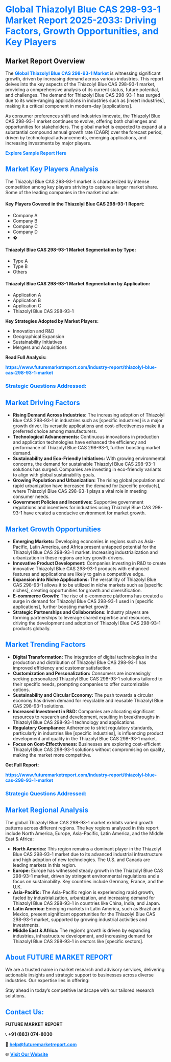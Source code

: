 <h1 style="color: #007BFF;">Global Thiazolyl Blue CAS 298-93-1 Market Report 2025-2033: Driving Factors, Growth Opportunities, and Key Players</h1>

<section id="overview">
<h2>Market Report Overview</h2>
<p>The <a href="https://www.futuremarketreport.com/industry-report/thiazolyl-blue-cas-298-93-1-market" style="color: #007BFF; text-decoration: none;"><strong>Global Thiazolyl Blue CAS 298-93-1 Market</strong></a> is witnessing significant growth, driven by increasing demand across various industries. This report delves into the key aspects of the Thiazolyl Blue CAS 298-93-1 market, providing a comprehensive analysis of its current status, future potential, and challenges. The demand for Thiazolyl Blue CAS 298-93-1 has surged due to its wide-ranging applications in industries such as [insert industries], making it a critical component in modern-day [applications].</p>
<p>As consumer preferences shift and industries innovate, the Thiazolyl Blue CAS 298-93-1 market continues to evolve, offering both challenges and opportunities for stakeholders. The global market is expected to expand at a substantial compound annual growth rate (CAGR) over the forecast period, driven by technological advancements, emerging applications, and increasing investments by major players.</p>
</section>

<section id="overview">
<p><a href="https://www.futuremarketreport.com/request-sample/reportId=120740" style="color: #007BFF; text-decoration: none;"><strong>Explore Sample Report Here</strong></a></p>
</section>

<section id="key-players">
<h2 style="color: #007BFF;">Market Key Players Analysis</h2>
<p>The Thiazolyl Blue CAS 298-93-1 market is characterized by intense competition among key players striving to capture a larger market share. Some of the leading companies in the market include:</p>
<h4>Key Players Covered in the Thiazolyl Blue CAS 298-93-1 Report:</h4>
<ul><li>Company A</li><li>Company B</li><li>Company C</li><li>Company D</li><li>�</li></ul>
<h4>Thiazolyl Blue CAS 298-93-1 Market Segmentation by Type:</h4>
<ul><li>Type A</li><li>Type B</li><li>Others</li></ul>

<h4>Thiazolyl Blue CAS 298-93-1 Market Segmentation by Application:</h4>
<ul><li>Application A</li><li>Application B</li><li>Application C</li><li>Thiazolyl Blue CAS 298-93-1</li></ul>
<p><strong>Key Strategies Adopted by Market Players:</strong></p>
<ul>
<li>Innovation and R&D</li>
<li>Geographical Expansion</li>
<li>Sustainability Initiatives</li>
<li>Mergers and Acquisitions</li>
</ul>
</section>

<section>
<p><strong>Read Full Analysis: </strong></p><a href="https://www.futuremarketreport.com/industry-report/thiazolyl-blue-cas-298-93-1-market" style="color: #007BFF; text-decoration: none;"><strong>https://www.futuremarketreport.com/industry-report/thiazolyl-blue-cas-298-93-1-market</strong></a>
<h3 style="color: #007BFF;">Strategic Questions Addressed:</h3>
</section>

<section id="driving-factors">
<h2 style="color: #007BFF;">Market Driving Factors</h2>
<ul>
<li><strong>Rising Demand Across Industries:</strong> The increasing adoption of Thiazolyl Blue CAS 298-93-1 in industries such as [specific industries] is a major growth driver. Its versatile applications and cost-effectiveness make it a preferred choice among manufacturers.</li>
<li><strong>Technological Advancements:</strong> Continuous innovations in production and application technologies have enhanced the efficiency and performance of Thiazolyl Blue CAS 298-93-1, further boosting market demand.</li>
<li><strong>Sustainability and Eco-Friendly Initiatives:</strong> With growing environmental concerns, the demand for sustainable Thiazolyl Blue CAS 298-93-1 solutions has surged. Companies are investing in eco-friendly variants to align with global sustainability goals.</li>
<li><strong>Growing Population and Urbanization:</strong> The rising global population and rapid urbanization have increased the demand for [specific products], where Thiazolyl Blue CAS 298-93-1 plays a vital role in meeting consumer needs.</li>
<li><strong>Government Policies and Incentives:</strong> Supportive government regulations and incentives for industries using Thiazolyl Blue CAS 298-93-1 have created a conducive environment for market growth.</li>
</ul>
</section>

<section id="growth-opportunities">
<h2 style="color: #007BFF;">Market Growth Opportunities</h2>
<ul>
<li><strong>Emerging Markets:</strong> Developing economies in regions such as Asia-Pacific, Latin America, and Africa present untapped potential for the Thiazolyl Blue CAS 298-93-1 market. Increasing industrialization and urbanization in these regions are key growth drivers.</li>
<li><strong>Innovative Product Development:</strong> Companies investing in R&D to create innovative Thiazolyl Blue CAS 298-93-1 products with enhanced features and applications are likely to gain a competitive edge.</li>
<li><strong>Expansion into Niche Applications:</strong> The versatility of Thiazolyl Blue CAS 298-93-1 allows it to be utilized in niche markets such as [specific niches], creating opportunities for growth and diversification.</li>
<li><strong>E-commerce Growth:</strong> The rise of e-commerce platforms has created a surge in demand for Thiazolyl Blue CAS 298-93-1 used in [specific applications], further boosting market growth.</li>
<li><strong>Strategic Partnerships and Collaborations:</strong> Industry players are forming partnerships to leverage shared expertise and resources, driving the development and adoption of Thiazolyl Blue CAS 298-93-1 products globally.</li>
</ul>
</section>

<section id="trending-factors">
<h2 style="color: #007BFF;">Market Trending Factors</h2>
<ul>
<li><strong>Digital Transformation:</strong> The integration of digital technologies in the production and distribution of Thiazolyl Blue CAS 298-93-1 has improved efficiency and customer satisfaction.</li>
<li><strong>Customization and Personalization:</strong> Consumers are increasingly seeking personalized Thiazolyl Blue CAS 298-93-1 solutions tailored to their specific needs, prompting companies to offer customizable options.</li>
<li><strong>Sustainability and Circular Economy:</strong> The push towards a circular economy has driven demand for recyclable and reusable Thiazolyl Blue CAS 298-93-1 solutions.</li>
<li><strong>Increased Investment in R&D:</strong> Companies are allocating significant resources to research and development, resulting in breakthroughs in Thiazolyl Blue CAS 298-93-1 technology and applications.</li>
<li><strong>Regulatory Compliance:</strong> Adherence to strict regulatory standards, particularly in industries like [specific industries], is influencing product development and quality in the Thiazolyl Blue CAS 298-93-1 market.</li>
<li><strong>Focus on Cost-Effectiveness:</strong> Businesses are exploring cost-efficient Thiazolyl Blue CAS 298-93-1 solutions without compromising on quality, making the market more competitive.</li>
</ul>
</section>

<section>
<p><strong>Get Full Report: </strong></p><a href="https://www.futuremarketreport.com/industry-report/thiazolyl-blue-cas-298-93-1-market" style="color: #007BFF; text-decoration: none;"><strong>https://www.futuremarketreport.com/industry-report/thiazolyl-blue-cas-298-93-1-market</strong></a>
<h3 style="color: #007BFF;">Strategic Questions Addressed:</h3>
</section>


<section id="regional-analysis">
<h2 style="color: #007BFF;">Market Regional Analysis</h2>
<p>The global Thiazolyl Blue CAS 298-93-1 market exhibits varied growth patterns across different regions. The key regions analyzed in this report include North America, Europe, Asia-Pacific, Latin America, and the Middle East & Africa:</p>
<ul>
<li><strong>North America:</strong> This region remains a dominant player in the Thiazolyl Blue CAS 298-93-1 market due to its advanced industrial infrastructure and high adoption of new technologies. The U.S. and Canada are leading markets in this region.</li>
<li><strong>Europe:</strong> Europe has witnessed steady growth in the Thiazolyl Blue CAS 298-93-1 market, driven by stringent environmental regulations and a focus on sustainability. Key countries include Germany, France, and the U.K.</li>
<li><strong>Asia-Pacific:</strong> The Asia-Pacific region is experiencing rapid growth, fueled by industrialization, urbanization, and increasing demand for Thiazolyl Blue CAS 298-93-1 in countries like China, India, and Japan.</li>
<li><strong>Latin America:</strong> Emerging markets in Latin America, such as Brazil and Mexico, present significant opportunities for the Thiazolyl Blue CAS 298-93-1 market, supported by growing industrial activities and investments.</li>
<li><strong>Middle East & Africa:</strong> The region’s growth is driven by expanding industries, infrastructure development, and increasing demand for Thiazolyl Blue CAS 298-93-1 in sectors like [specific sectors].</li>
</ul>
</section>

<footer>
<h2 style="color: #007BFF;">About FUTURE MARKET REPORT</h2>
<p>We are a trusted name in market research and advisory services, delivering actionable insights and strategic support to businesses across diverse industries. Our expertise lies in offering:</p>

<p>Stay ahead in today’s competitive landscape with our tailored research solutions.</p>

<h2 style="color: #007BFF;">Contact Us:</h2>
<p><strong>FUTURE MARKET REPORT</strong></p>
<p>📞 <strong>+91 (883) 074-8030</strong></p>
<p>📧 <strong><a href="mailto:help@futuremarketreport.com" style="color: #007BFF;">help@futuremarketreport.com</a></strong></p>
<p>🌐 <strong><a href="https://www.futuremarketreport.com/" style="color: #007BFF;">Visit Our Website</a></strong></p>
</footer>
